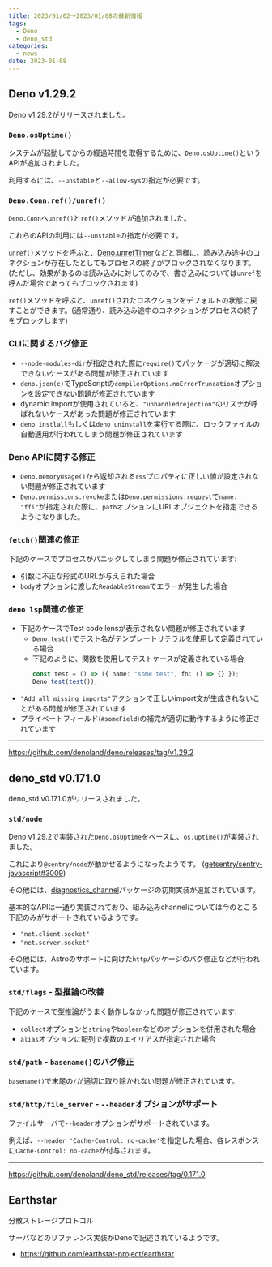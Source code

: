 ```yaml
---
title: 2023/01/02〜2023/01/08の最新情報
tags:
  - Deno
  - deno_std
categories:
  - news
date: 2023-01-08
---
```


## Deno v1.29.2

Deno v1.29.2がリリースされました。

### `Deno.osUptime()`

システムが起動してからの経過時間を取得するために、`Deno.osUptime()`というAPIが追加されました。

利用するには、`--unstable`と`--allow-sys`の指定が必要です。

### `Deno.Conn.ref()/unref()`

`Deno.Conn`へ`unref()`と`ref()`メソッドが追加されました。

これらのAPIの利用には`--unstable`の指定が必要です。

`unref()`メソッドを呼ぶと、[Deno.unrefTimer](https://deno.land/api@v1.29.1?s=Deno.unrefTimer)などと同様に、読み込み途中のコネクションが存在したとしてもプロセスの終了がブロックされなくなります。(ただし、効果があるのは読み込みに対してのみで、書き込みについては`unref`を呼んだ場合であってもブロックされます)

`ref()`メソッドを呼ぶと、`unref()`されたコネクションをデフォルトの状態に戻すことができます。(通常通り、読み込み途中のコネクションがプロセスの終了をブロックします)

### CLIに関するバグ修正

- `--node-modules-dir`が指定された際に`require()`でパッケージが適切に解決できないケースがある問題が修正されています
- `deno.json(c)`でTypeScriptの`compilerOptions.noErrorTruncation`オプションを設定できない問題が修正されています
- dynamic importが使用されていると、`"unhandledrejection"`のリスナが呼ばれないケースがあった問題が修正されています
- `deno instlall`もしくは`deno uninstall`を実行する際に、ロックファイルの自動適用が行われてしまう問題が修正されています

### Deno APIに関する修正

- `Deno.memoryUsage()`から返却される`rss`プロパティに正しい値が設定されない問題が修正されています
- `Deno.permissions.revoke`または`Deno.permissions.request`で`name: "ffi"`が指定された際に、`path`オプションにURLオブジェクトを指定できるようになりました。

### `fetch()`関連の修正

下記のケースでプロセスがパニックしてしまう問題が修正されています:

- 引数に不正な形式のURLが与えられた場合
- `body`オプションに渡した`ReadableStream`でエラーが発生した場合

### `deno lsp`関連の修正

- 下記のケースでTest code lensが表示されない問題が修正されています
  - `Deno.test()`でテスト名がテンプレートリテラルを使用して定義されている場合
  - 下記のように、関数を使用してテストケースが定義されている場合
      ```typescript
      const test = () => ({ name: "some test", fn: () => {} });
      Deno.test(test());
      ```
- `"Add all missing imports"`アクションで正しいimport文が生成されないことがある問題が修正されています
- プライベートフィールド(`#someField`)の補完が適切に動作するように修正されています

---

https://github.com/denoland/deno/releases/tag/v1.29.2

## deno_std v0.171.0

deno_std v0.171.0がリリースされました。

### `std/node`

Deno v1.29.2で実装された`Deno.osUptime`をベースに、`os.uptime()`が実装されました。

これにより`@sentry/node`が動かせるようになったようです。 ([getsentry/sentry-javascript#3009](https://github.com/getsentry/sentry-javascript/issues/3009#issuecomment-1364503874))

その他には、[diagnostics_channel](https://nodejs.org/docs/latest-v18.x/api/diagnostics_channel.html)パッケージの初期実装が追加されています。

基本的なAPIは一通り実装されており、組み込みchannelについては今のところ下記のみがサポートされているようです。

- `"net.client.socket"`
- `"net.server.socket"`

その他には、Astroのサポートに向けた`http`パッケージのバグ修正などが行われています。

### `std/flags` - 型推論の改善

下記のケースで型推論がうまく動作しなかった問題が修正されています:

- `collect`オプションと`string`や`boolean`などのオプションを併用された場合
- `alias`オプションに配列で複数のエイリアスが指定された場合

### `std/path` - `basename()`のバグ修正

`basename()`で末尾の`/`が適切に取り除かれない問題が修正されています。

### `std/http/file_server` - `--header`オプションがサポート

ファイルサーバで`--header`オプションがサポートされています。

例えば、`--header 'Cache-Control: no-cache'`を指定した場合、各レスポンスに`Cache-Control: no-cache`が付与されます。

---

https://github.com/denoland/deno_std/releases/tag/0.171.0

## Earthstar

分散ストレージプロトコル

サーバなどのリファレンス実装がDenoで記述されているようです。

* https://github.com/earthstar-project/earthstar
